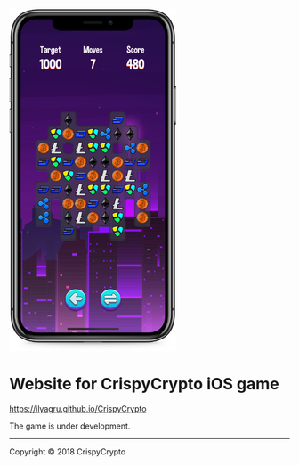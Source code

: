 <img src="img/iPhone@2x.png" alt="iOS game" width="300">

# Website for CrispyCrypto iOS game

https://ilyagru.github.io/CrispyCrypto

<!-- [![Download on the App Store](img/Download_on_the_App_Store_Badge_US-UK_135x40.svg)]() -->

The game is under development.


---

Copyright &copy; 2018 CrispyCrypto

